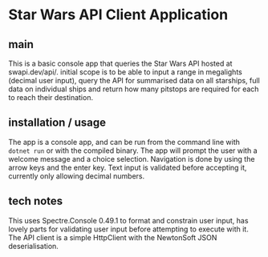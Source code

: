 ﻿# Star Wars API Client Application
## main
This is a basic console app that queries the Star Wars API hosted at swapi.dev/api/.
initial scope is to be able to input a range in megalights (decimal user input), 
query the API for summarised data on all starships, full data on individual ships 
and return how many pitstops are required for each to reach their destination. 

## installation / usage
The app is a console app, and can be run from the command line with `dotnet run` or with the compiled binary.
The app will prompt the user with a welcome message and a choice selection. 
Navigation is done by using the arrow keys and the enter key. Text input is
validated before accepting it, currently only allowing decimal numbers.

## tech notes
This uses Spectre.Console 0.49.1 to format and constrain user input, 
has lovely parts for validating user input before attempting to execute with it.
The API client is a simple HttpClient with the NewtonSoft JSON deserialisation.
